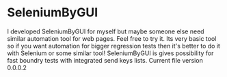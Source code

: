 # SeleniumByGUI
I developed SeleniumByGUI for myself but maybe someone else need similar automation tool for web pages.
Feel free to try it. Its very basic tool so if you want 
automation for bigger regression tests then it's better to do it with Selenium or some similar tool! 
SeleniumByGUI is gives possibility for fast boundry tests with integrated send keys lists.
Current file version 0.0.0.2

